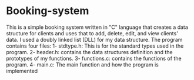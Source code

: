# Booking-system
This is a simple booking system written in "C" language that creates a data structure for clients and uses that to add, delete, edit, and view clients' data. 
I used a doubly linked list (DLL) for my data structure.
The program contains four files:
1- stdtype.h: This is for the standard types used in the program.
2- header.h: contains the data structures definition and the prototypes of my functions.
3- functions.c: contains the functions of the program.
4- main.c: The main function and how the program is implemented
